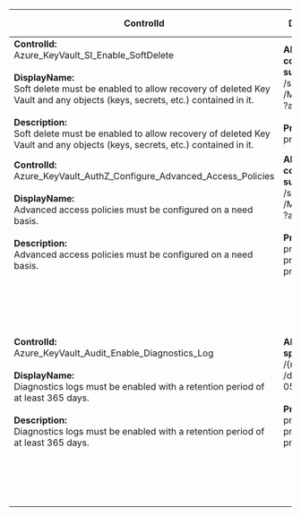 | ControlId | Dependent Azure API(s) and Properties | Control Spec-let |
|-----------|-------------------------------------|------------------|
| <b>ControlId:</b><br>Azure_KeyVault_SI_Enable_SoftDelete<br><br><b>DisplayName:</b><br>Soft delete must be enabled to allow recovery of deleted Key Vault and any objects (keys, secrets, etc.) contained in it.<br><br><b>Description: </b><br> Soft delete must be enabled to allow recovery of deleted Key Vault and any objects (keys, secrets, etc.) contained in it. |<b> ARM API to list all the KeyVault configurations under the specified subscription: </b> <br> /subscriptions/{subscriptionId}/providers<br>/Microsoft.KeyVault/vaults<br>?api-version=2019-09-01 <br><br><b>Properties:</b><br> properties/enableSoftDelete|<b>Passed: </b><br>Soft delete is enabled for KeyVault.<br><br><b>Failed: </b><br>Soft delete is disabled for KeyVault. |
| <b>ControlId:</b><br>Azure_KeyVault_AuthZ_Configure_Advanced_Access_Policies<br><br><b>DisplayName:</b><br>Advanced access policies must be configured on a need basis.<br><br><b>Description: </b><br> Advanced access policies must be configured on a need basis. |<b> ARM API to list all the KeyVault configurations under the specified subscription: </b> <br> /subscriptions/{subscriptionId}/providers<br>/Microsoft.KeyVault/vaults<br>?api-version=2019-09-01 <br><br><b>Properties:</b><br> properties/enabledForDeployment<br> properties/enabledForDiskEncryption<br> properties/enabledForTemplateDeployment|<b>Passed: </b><br>All Advanced access policies are not enabled.<br><br><b>Failed: </b><br>All Advanced access policies are enabled. |
| <b>ControlId:</b><br>Azure_KeyVault_Audit_Enable_Diagnostics_Log<br><br><b>DisplayName:</b><br>Diagnostics logs must be enabled with a retention period of at least 365 days.<br><br><b>Description: </b><br> Diagnostics logs must be enabled with a retention period of at least 365 days. |<b> ARM API to fetch diagnostic settings for specified resource: </b> <br> /{resourceId}/providers/microsoft.insights<br>/diagnosticSettings?api-version=2017-05-01-preview <br><br><b>Properties:</b><br> properties/logs/enabled<br> properties/logs/retentionPolicy/enabled<br> properties/logs/retentionPolicy/days|<b>Passed: </b><br>Diagnostic settings are correctly configured<br>i.e.Diagnostic setting is enabled <br>and retaining log for atleast 365 days.<br><br><b>Failed: </b><br>Diagnostic setting is disabled <br>or not retaining log for 365 days. |
